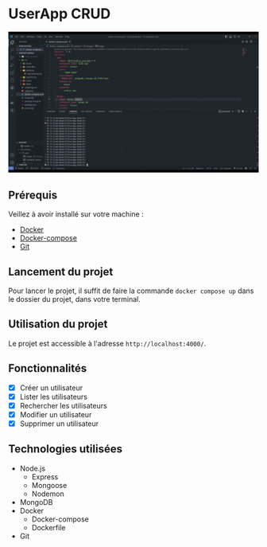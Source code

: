 # UserApp CRUD

![](https://github.com/BastienBYRA/UserApp-NodeJS/blob/master/showcase/presentation-project.gif)

## Prérequis

Veillez à avoir installé sur votre machine :

- [Docker](https://docs.docker.com/get-docker/)
- [Docker-compose](https://docs.docker.com/compose/install/)
- [Git](https://git-scm.com/downloads)

## Lancement du projet

Pour lancer le projet, il suffit de faire la commande `docker compose up` dans le dossier du projet, dans votre terminal.

## Utilisation du projet

Le projet est accessible à l'adresse `http://localhost:4000/`.

## Fonctionnalités

- [x] Créer un utilisateur
- [x] Lister les utilisateurs
- [x] Rechercher les utilisateurs
- [x] Modifier un utilisateur
- [x] Supprimer un utilisateur

## Technologies utilisées

- Node.js
  - Express
  - Mongoose
  - Nodemon
- MongoDB
- Docker
  - Docker-compose
  - Dockerfile
- Git
